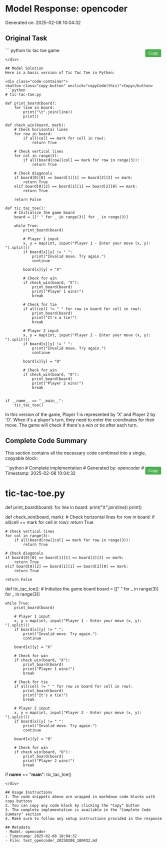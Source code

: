 # Model Response: opencoder
Generated on: 2025-02-08 10:04:32


<style>
.copy-button {
    position: absolute;
    top: 5px;
    right: 5px;
    padding: 5px 10px;
    background-color: #4CAF50;
    color: white;
    border: none;
    border-radius: 3px;
    cursor: pointer;
    z-index: 1;
}
.code-container {
    position: relative;
    margin: 10px 0;
}
.copy-button:hover {
    background-color: #45a049;
}
.copy-button:active {
    background-color: #3d8b40;
}
</style>

<script>
function copyCode(buttonElement) {
    const codeBlock = buttonElement.parentElement.querySelector('code');
    const range = document.createRange();
    range.selectNode(codeBlock);
    window.getSelection().removeAllRanges();
    window.getSelection().addRange(range);
    try {
        document.execCommand('copy');
        buttonElement.textContent = 'Copied!';
        setTimeout(() => {
            buttonElement.textContent = 'Copy';
        }, 2000);
    } catch(e) {
        console.error('Failed to copy text:', e);
        buttonElement.textContent = 'Failed to copy';
    }
    window.getSelection().removeAllRanges();
}
</script>


## Original Task
<div class="code-container">
<button class="copy-button" onclick="copyCode(this)">Copy</button>
```
python tic tac toe game

```
</div>

## Model Solution
Here is a basic version of Tic Tac Toe in Python:

<div class="code-container">
<button class="copy-button" onclick="copyCode(this)">Copy</button>
```python
# tic-tac-toe.py

def print_board(board):
    for line in board:
        print("\t".join(line))
        print()

def check_win(board, mark):
    # Check horizontal lines
    for row in board:
        if all(cell == mark for cell in row):
            return True

    # Check vertical lines
    for col in range(3):
        if all(board[row][col] == mark for row in range(3)):
            return True

    # Check diagonals
    if board[0][0] == board[1][1] == board[2][2] == mark:
        return True
    elif board[0][2] == board[1][1] == board[2][0] == mark:
        return True

    return False

def tic_tac_toe():
    # Initialize the game board
    board = [[" " for _ in range(3)] for _ in range(3)]

    while True:
        print_board(board)

        # Player 1 input
        x, y = map(int, input("Player 1 - Enter your move (x, y): ").split())
        if board[x][y] != " ":
            print("Invalid move. Try again.")
            continue

        board[x][y] = "X"
        
        # Check for win
        if check_win(board, "X"):
            print_board(board)
            print("Player 1 wins!")
            break

        # Check for tie
        if all(cell != " " for row in board for cell in row):
            print_board(board)
            print("It's a tie!")
            break

        # Player 2 input
        x, y = map(int, input("Player 2 - Enter your move (x, y): ").split())
        if board[x][y] != " ":
            print("Invalid move. Try again.")
            continue

        board[x][y] = "O"

        # Check for win
        if check_win(board, "O"):
            print_board(board)
            print("Player 2 wins!")
            break


if __name__ == "__main__":
    tic_tac_toe()
```
</div>

In this version of the game, Player 1 is represented by 'X' and Player 2 by 'O'. When it's a player's turn, they need to enter the coordinates for their move. The game will check if there's a win or tie after each turn.


## Complete Code Summary
This section contains all the necessary code combined into a single, copyable block:

<div class="code-container">
<button class="copy-button" onclick="copyCode(this)">Copy</button>
```python
# Complete implementation
# Generated by: opencoder
# Timestamp: 2025-02-08 10:04:32

# tic-tac-toe.py

def print_board(board):
    for line in board:
        print("\t".join(line))
        print()

def check_win(board, mark):
    # Check horizontal lines
    for row in board:
        if all(cell == mark for cell in row):
            return True

    # Check vertical lines
    for col in range(3):
        if all(board[row][col] == mark for row in range(3)):
            return True

    # Check diagonals
    if board[0][0] == board[1][1] == board[2][2] == mark:
        return True
    elif board[0][2] == board[1][1] == board[2][0] == mark:
        return True

    return False

def tic_tac_toe():
    # Initialize the game board
    board = [[" " for _ in range(3)] for _ in range(3)]

    while True:
        print_board(board)

        # Player 1 input
        x, y = map(int, input("Player 1 - Enter your move (x, y): ").split())
        if board[x][y] != " ":
            print("Invalid move. Try again.")
            continue

        board[x][y] = "X"
        
        # Check for win
        if check_win(board, "X"):
            print_board(board)
            print("Player 1 wins!")
            break

        # Check for tie
        if all(cell != " " for row in board for cell in row):
            print_board(board)
            print("It's a tie!")
            break

        # Player 2 input
        x, y = map(int, input("Player 2 - Enter your move (x, y): ").split())
        if board[x][y] != " ":
            print("Invalid move. Try again.")
            continue

        board[x][y] = "O"

        # Check for win
        if check_win(board, "O"):
            print_board(board)
            print("Player 2 wins!")
            break


if __name__ == "__main__":
    tic_tac_toe()

```
</div>

## Usage Instructions
1. The code snippets above are wrapped in markdown code blocks with copy buttons
2. You can copy any code block by clicking the "Copy" button
3. The complete implementation is available in the "Complete Code Summary" section
4. Make sure to follow any setup instructions provided in the response

## Metadata
- Model: opencoder
- Timestamp: 2025-02-08 10:04:32
- File: test_opencoder_20250208_100432.md
